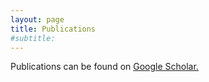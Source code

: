 ```yaml
---
layout: page
title: Publications
#subtitle: 
---
```


Publications can be found on <a href="https://scholar.google.com/citations?user=vqkH6GkAAAAJ&hl=en"> Google Scholar. </a>


